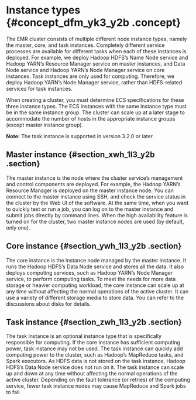 # Instance types {#concept_dfm_yk3_y2b .concept}

The EMR cluster consists of multiple different node instance types, namely the master, core, and task instances. Completely different service processes are available for different tasks when each of these instances is deployed. For example, we deploy Hadoop HDFS’s Name Node service and Hadoop YARN’s Resource Manager service on master instances, and Data Node service and Hadoop YARN’s Node Manager service on core instances. Task instances are only used for computing. Therefore, we deploy Hadoop YARN’s Node Manager service, rather than HDFS-related services for task instances.

When creating a cluster, you must determine ECS specifications for these three instance types. The ECS instances with the same instance type must be in the same instance group. The cluster can scale up at a later stage to accommodate the number of hosts in the appropriate instance groups \(except master instance group\).

**Note:** The task instance is supported in version 3.2.0 or later.

## Master instance {#section_xwh_1l3_y2b .section}

The master instance is the node where the cluster service’s management and control components are deployed. For example, the Hadoop YARN’s Resource Manager is deployed on the master instance node. You can connect to the master instance using SSH, and check the service status in the cluster by the Web UI of the software. At the same time, when you want to quickly test or run a job, you can log on to the master instance and submit jobs directly by command lines. When the high availability feature is turned on for the cluster, two master instance nodes are used \(by default, only one\).

## Core instance {#section_ywh_1l3_y2b .section}

The core instance is the instance node managed by the master instance. It runs the Hadoop HDFS’s Data Node service and stores all the data. It also deploys computing services, such as Hadoop YARN’s Node Manager service, to perform computing tasks. To meet the needs for more data storage or heavier computing workload, the core instance can scale up at any time without affecting the normal operations of the active cluster. It can use a variety of different storage media to store data. You can refer to the discussions about disks for details.

## Task instance {#section_zwh_1l3_y2b .section}

The task instance is an optional instance type that is specifically responsible for computing. If the core instance has sufficient computing power, task instance may not be used. The task instance can quickly add computing power to the cluster, such as Hadoop’s MapReduce tasks, and Spark executors. As HDFS data is not stored on the task instance, Hadoop HDFS’s Data Node service does not run on it. The task instance can scale up and down at any time without affecting the normal operations of the active cluster. Depending on the fault tolerance \(or retries\) of the computing service, fewer task instance nodes may cause MapReduce and Spark jobs to fail.

